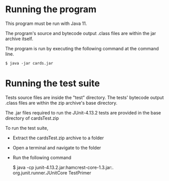 # Running the program

This program must be run with Java 11.

The program's source and bytecode output .class files are within the jar archive itself.

The program is run by executing the following command at the command line.

    $ java -jar cards.jar

# Running the test suite

Tests source files are inside the "test" directory. The tests' bytecode output .class files are within the zip archive's base directory.

The .jar files required to run the JUnit-4.13.2 tests are provided in the base directory of cardsTest.zip

To run the test suite,

- Extract the cardsTest.zip archive to a folder
- Open a terminal and navigate to the folder
- Run the following command


    $ java -cp junit-4.13.2.jar:hamcrest-core-1.3.jar:. org.junit.runner.JUnitCore TestPrimer